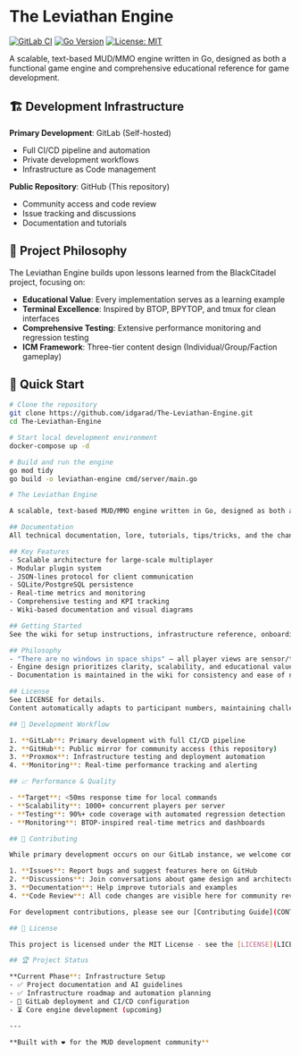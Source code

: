 # The Leviathan Engine

[![GitLab CI](https://gitlab.local/idgarad/leviathan-engine/badges/main/pipeline.svg)](https://gitlab.local/idgarad/leviathan-engine/-/pipelines)
[![Go Version](https://img.shields.io/badge/go-1.25.3%2B-blue.svg)](https://golang.org)
[![License: MIT](https://img.shields.io/badge/License-MIT-yellow.svg)](LICENSE)

A scalable, text-based MUD/MMO engine written in Go, designed as both a functional game engine and comprehensive educational reference for game development.

## 🏗️ Development Infrastructure

**Primary Development**: GitLab (Self-hosted)
- Full CI/CD pipeline and automation
- Private development workflows
- Infrastructure as Code management

**Public Repository**: GitHub (This repository)  
- Community access and code review
- Issue tracking and discussions
- Documentation and tutorials

## 🎯 Project Philosophy

The Leviathan Engine builds upon lessons learned from the BlackCitadel project, focusing on:

- **Educational Value**: Every implementation serves as a learning example
- **Terminal Excellence**: Inspired by BTOP, BPYTOP, and tmux for clean interfaces
- **Comprehensive Testing**: Extensive performance monitoring and regression testing
- **ICM Framework**: Three-tier content design (Individual/Group/Faction gameplay)

## 🚀 Quick Start

```bash
# Clone the repository
git clone https://github.com/idgarad/The-Leviathan-Engine.git
cd The-Leviathan-Engine

# Start local development environment
docker-compose up -d

# Build and run the engine
go mod tidy
go build -o leviathan-engine cmd/server/main.go

# The Leviathan Engine

A scalable, text-based MUD/MMO engine written in Go, designed as both a functional engine and a comprehensive tutorial/reference for game engine development.

## Documentation
All technical documentation, lore, tutorials, tips/tricks, and the changelog are now maintained in the project wiki. Please refer to the wiki for up-to-date information, infrastructure diagrams, and cross-referenced resources.

## Key Features
- Scalable architecture for large-scale multiplayer
- Modular plugin system
- JSON-lines protocol for client communication
- SQLite/PostgreSQL persistence
- Real-time metrics and monitoring
- Comprehensive testing and KPI tracking
- Wiki-based documentation and visual diagrams

## Getting Started
See the wiki for setup instructions, infrastructure reference, onboarding guides, and example test lab/home lab architectures.

## Philosophy
- "There are no windows in space ships" — all player views are sensor/tactical driven
- Engine design prioritizes clarity, scalability, and educational value
- Documentation is maintained in the wiki for consistency and ease of navigation

## License
See LICENSE for details.
Content automatically adapts to participant numbers, maintaining challenge and providing appropriate rewards regardless of group size.

## 🔧 Development Workflow

1. **GitLab**: Primary development with full CI/CD pipeline
2. **GitHub**: Public mirror for community access (this repository)
3. **Proxmox**: Infrastructure testing and deployment automation
4. **Monitoring**: Real-time performance tracking and alerting

## 📈 Performance & Quality

- **Target**: <50ms response time for local commands
- **Scalability**: 1000+ concurrent players per server
- **Testing**: 90%+ code coverage with automated regression detection
- **Monitoring**: BTOP-inspired real-time metrics and dashboards

## 🤝 Contributing

While primary development occurs on our GitLab instance, we welcome community contributions:

1. **Issues**: Report bugs and suggest features here on GitHub
2. **Discussions**: Join conversations about game design and architecture
3. **Documentation**: Help improve tutorials and examples
4. **Code Review**: All code changes are visible here for community review

For development contributions, please see our [Contributing Guide](CONTRIBUTING.md).

## 📄 License

This project is licensed under the MIT License - see the [LICENSE](LICENSE) file for details.

## 🏆 Project Status

**Current Phase**: Infrastructure Setup
- ✅ Project documentation and AI guidelines
- ✅ Infrastructure roadmap and automation planning  
- 🚧 GitLab deployment and CI/CD configuration
- ⏳ Core engine development (upcoming)

---

**Built with ❤️ for the MUD development community**